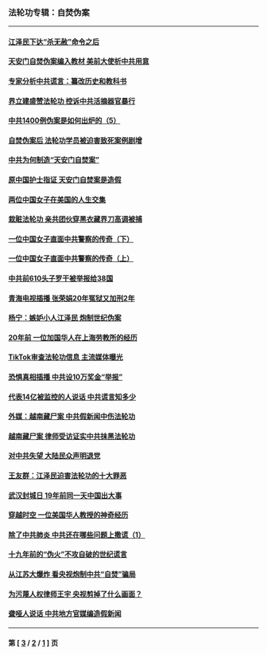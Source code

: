 ### 法轮功专辑：自焚伪案
---
#### [江泽民下达“杀无赦”命令之后](../../pages/nf5562/n13878084.md?03110430) 
#### [天安门自焚伪案编入教材 美前大使析中共用意](../../pages/nf5562/n13791932.md?03110430) 
#### [专家分析中共谎言：纂改历史和教科书](../../pages/nf5562/n13781542.md?03110430) 
#### [界立建盛赞法轮功 控诉中共活摘器官暴行](../../pages/nf5562/n13781971.md?03110430) 
#### [中共1400例伪案是如何出炉的（5）](../../pages/nf5562/n13226831.md?03110430) 
#### [自焚伪案后 法轮功学员被迫害致死案例剧增](../../pages/nf5562/n13190600.md?03110430) 
#### [中共为何制造“天安门自焚案”](../../pages/nf5562/n13183270.md?03110430) 
#### [原中国护士指证 天安门自焚案是造假](../../pages/nf5562/n13172289.md?03110430) 
#### [两位中国女子在美国的人生交集](../../pages/nf5562/n13156138.md?03110430) 
#### [栽赃法轮功 亲共团伙穿黑衣藏界刀高调被捕](../../pages/nf5562/n13073780.md?03110430) 
#### [一位中国女子直面中共警察的传奇（下）](../../pages/nf5562/n12989706.md?03110430) 
#### [一位中国女子直面中共警察的传奇（上）](../../pages/nf5562/n12985072.md?03110430) 
#### [中共前610头子罗干被举报给38国](../../pages/nf5562/n12975419.md?03110430) 
#### [青海电视插播 张荣娟20年冤狱又加刑2年](../../pages/nf5562/n12738166.md?03110430) 
#### [杨宁：嫉妒小人江泽民 炮制世纪伪案](../../pages/nf5562/n12724108.md?03110430) 
#### [20年前 一位加国华人在上海劳教所的经历](../../pages/nf5562/n12707932.md?03110430) 
#### [TikTok审查法轮功信息 主流媒体曝光](../../pages/nf5562/n12362336.md?03110430) 
#### [恐惧真相插播 中共设10万奖金“举报”](../../pages/nf5562/n12306396.md?03110430) 
#### [代表14亿被监控的人说话 中共谎言知多少](../../pages/nf5562/n12297484.md?03110430) 
#### [外媒：越南藏尸案 中共假新闻中伤法轮功](../../pages/nf5562/n12264411.md?03110430) 
#### [越南藏尸案 律师受访证实中共抹黑法轮功](../../pages/nf5562/n12261878.md?03110430) 
#### [对中共失望 大陆民众声明退党](../../pages/nf5562/n12187315.md?03110430) 
#### [王友群：江泽民迫害法轮功的十大罪恶](../../pages/nf5562/n12169074.md?03110430) 
#### [武汉封城日 19年前同一天中国出大事](../../pages/nf5562/n12150901.md?03110430) 
#### [穿越时空  一位美国华人教授的神奇经历](../../pages/nf5562/n12097460.md?03110430) 
#### [除了中共肺炎 中共还在哪些问题上撒谎（1）](../../pages/nf5562/n11955770.md?03110430) 
#### [十九年前的“伪火”不攻自破的世纪谎言](../../pages/nf5562/n11813238.md?03110430) 
#### [从江苏大爆炸 看央视炮制中共“自焚”骗局](../../pages/nf5562/n11140275.md?03110430) 
#### [为污蔑人权律师王宇 央视剪掉了什么画面？](../../pages/nf5562/n11130142.md?03110430) 
#### [聋哑人说话 中共地方官媒编造假新闻](../../pages/nf5562/n11006067.md?03110430) 

---
#### 第 [ [3](./3.md?03110430) / [2](./2.md?03110430) / [1](./1.md?03110430) ] 页
